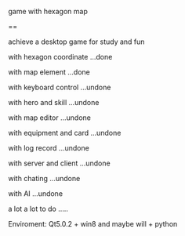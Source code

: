 game with hexagon map

==

achieve a desktop game for study and fun

with hexagon coordinate ...done

with map element        ...done

with keyboard control   ...undone

with hero and skill     ...undone

with map editor         ...undone

with equipment and card ...undone

with log record         ...undone

with server and client  ...undone

with chating            ...undone

with AI                 ...undone


a lot a lot to do .....

Enviroment: Qt5.0.2 + win8 and maybe will + python
